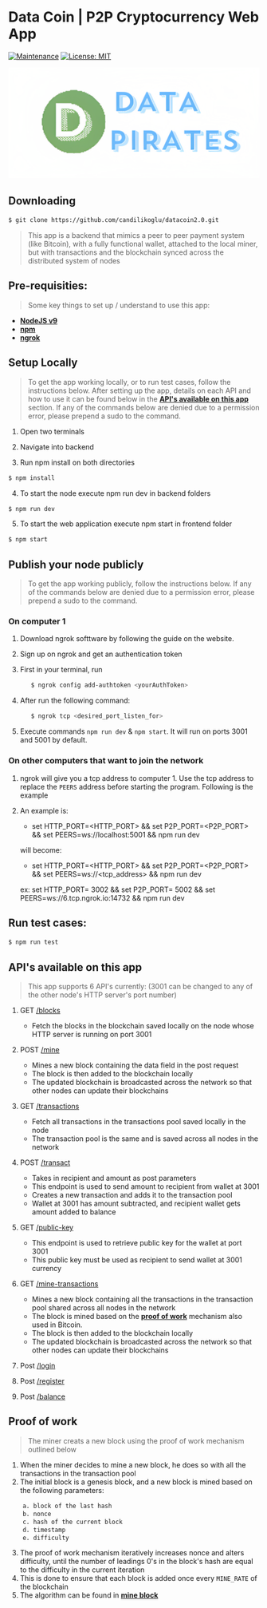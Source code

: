 # Data Coin | P2P Cryptocurrency Web App

[![Maintenance](https://img.shields.io/badge/Maintained%3F-yes-green.svg)](https://GitHub.com/Naereen/StrapDown.js/graphs/commit-activity)
[![License: MIT](https://img.shields.io/badge/License-MIT-yellow.svg)](https://opensource.org/licenses/MIT)

<!-- [![Packagist](https://img.shields.io/packagist/v/symfony/symfony.svg)]() -->

![alt text](officialLogo.png)

## Downloading

```bash
$ git clone https://github.com/candilikoglu/datacoin2.0.git
```

> This app is a backend that mimics a peer to peer payment system (like Bitcoin), with a fully functional wallet, attached to the local miner, but with transactions and the blockchain synced across the distributed system of nodes

## Pre-requisities:

> Some key things to set up / understand to use this app:

- **[NodeJS v9](https://nodejs.org/en/)**
- **[npm](https://www.npmjs.com/)**
- **[ngrok](https://ngrok.com)**

## Setup Locally

> To get the app working locally, or to run test cases, follow the instructions below.
> After setting up the app, details on each API and how to use it can be found below in the **[API's available on this app](https://github.com/candilikoglu/datacoin2.0#apis-available-on-this-app)** section.
> If any of the commands below are denied due to a permission error, please prepend a sudo to the command.

1. Open two terminals

2. Navigate into backend

3. Run npm install on both directories

```bash
$ npm install
```

4. To start the node execute npm run dev in backend folders

```bash
$ npm run dev
```

5. To start the web application execute npm start in frontend folder

```bash
$ npm start
```

## Publish your node publicly 
> To get the app working publicly, follow the instructions below.
> If any of the commands below are denied due to a permission error, please prepend a sudo to the command.

### On computer 1
1. Download ngrok softtware by following the guide on the website.

2. Sign up on ngrok and get an authentication token

3. First in your terminal, run
      ```bash
         $ ngrok config add-authtoken <yourAuthToken>
      ```
4. After run the following command:
      ``` bash
         $ ngrok tcp <desired_port_listen_for>
      ```
5. Execute commands ```npm run dev``` & ```npm start```. It will run on ports 3001 and 5001 by default.

### On other computers that want to join the network
1. ngrok will give you a tcp address to computer 1. Use the tcp address to replace the ```PEERS``` address before starting the program.
   Following is the example 

2. An example is:
   * set HTTP_PORT=<HTTP_PORT> && set P2P_PORT=<P2P_PORT> && set PEERS=ws://localhost:5001 && npm run dev

   will become:

   * set HTTP_PORT=<HTTP_PORT> && set P2P_PORT=<P2P_PORT> && set PEERS=ws://<tcp_address> && npm run dev

   ex: set HTTP_PORT= 3002 && set P2P_PORT= 5002  && set PEERS=ws://6.tcp.ngrok.io:14732 && npm run dev

## Run test cases:

```bash
$ npm run test
```

## API's available on this app

> This app supports 6 API's currently: (3001 can be changed to any of the other node's HTTP server's port number)

1. GET <a href="http://localhost:3001/blocks" target="_blank">/blocks</a>

   - Fetch the blocks in the blockchain saved locally on the node whose HTTP server is running on port 3001

2. POST <a href="http://localhost:3001/mine" target="_blank">/mine</a>

   - Mines a new block containing the data field in the post request
   - The block is then added to the blockchain locally
   - The updated blockchain is broadcasted across the network so that other nodes can update their blockchains

3. GET <a href="http://localhost:3001/transactions" target="_blank">/transactions</a>

   - Fetch all transactions in the transactions pool saved locally in the node
   - The transaction pool is the same and is saved across all nodes in the network

4. POST <a href="http://localhost:3001/transact" target="_blank">/transact</a>

   - Takes in recipient and amount as post parameters
   - This endpoint is used to send amount to recipient from wallet at 3001
   - Creates a new transaction and adds it to the transaction pool
   - Wallet at 3001 has amount subtracted, and recipient wallet gets amount added to balance

5. GET <a href="http://localhost:3001/public-key" target="_blank">/public-key</a>

   - This endpoint is used to retrieve public key for the wallet at port 3001
   - This public key must be used as recipient to send wallet at 3001 currency

6. GET <a href="http://localhost:3001/mine-transactions" target="_blank">/mine-transactions</a>

   - Mines a new block containing all the transactions in the transaction pool shared across all nodes in the network
   - The block is mined based on the **[proof of work](https://github.com/mayankamencherla/Blockchain#proof-of-work)** mechanism also used in Bitcoin.
   - The block is then added to the blockchain locally
   - The updated blockchain is broadcasted across the network so that other nodes can update their blockchains

7. Post <a href="http://localhost:3001/login" target="_blank">/login</a>

8. Post <a href="http://localhost:3001/register" target="_blank">/register</a>

9. Post <a href="http://localhost:3001/balance" target="_blank">/balance</a>

## Proof of work

> The miner creats a new block using the proof of work mechanism outlined below

1. When the miner decides to mine a new block, he does so with all the transactions in the transaction pool
2. The initial block is a genesis block, and a new block is mined based on the following parameters:

```
    a. block of the last hash
    b. nonce
    c. hash of the current block
    d. timestamp
    e. difficulty
```

3. The proof of work mechanism iteratively increases nonce and alters difficulty, until the number of leadings 0's in the block's hash are equal to the difficulty in the current iteration
4. This is done to ensure that each block is added once every `MINE_RATE` of the blockchain
5. The algorithm can be found in **[mine block](https://github.com/candilikoglu/datacoin2.0/blob/master/backend/blockchain/block.js#L38)**

